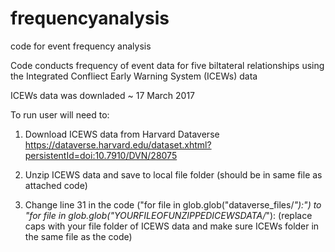 # frequencyanalysis
code for event frequency analysis 

Code conducts frequency of event data for five biltateral relationships using the Integrated Confliect Early Warning System (ICEWs) data

ICEWs data was downladed ~ 17 March 2017

To run user will need to:

1. Download ICEWS data from Harvard Dataverse 
https://dataverse.harvard.edu/dataset.xhtml?persistentId=doi:10.7910/DVN/28075

2. Unzip ICEWS data and save to local file folder (should be in same file as attached code)

3. Change line 31 in the code ("for file in glob.glob("dataverse_files/*"):") to 
"for file in glob.glob("YOURFILEOFUNZIPPEDICEWSDATA/*"): (replace caps with your file folder of ICEWS data
and make sure ICEWs folder in the same file as the code) 

